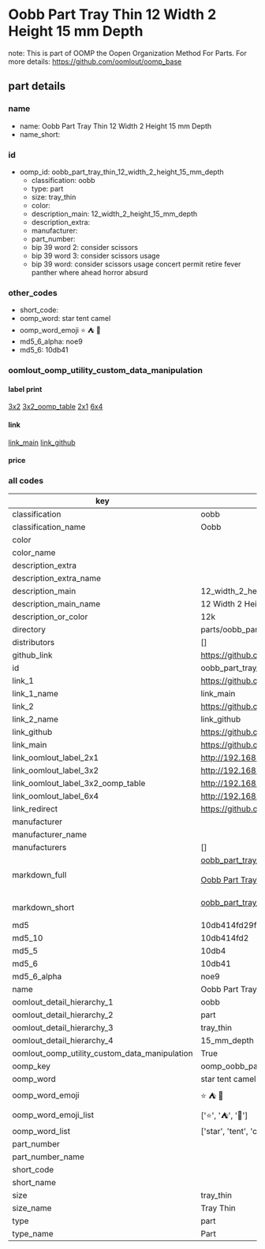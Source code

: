 # Oobb Part Tray Thin 12 Width 2 Height 15 mm Depth  

note: This is part of OOMP the Oopen Organization Method For Parts. For more details: https://github.com/oomlout/oomp_base

##  part details
  







### name
* name: Oobb Part Tray Thin 12 Width 2 Height 15 mm Depth
* name_short: 
### id
* oomp_id: oobb_part_tray_thin_12_width_2_height_15_mm_depth
  * classification: oobb
  * type: part
  * size: tray_thin
  * color: 
  * description_main: 12_width_2_height_15_mm_depth
  * description_extra: 
  * manufacturer: 
  * part_number: 
  * bip 39 word 2: consider scissors
  * bip 39 word 3: consider scissors usage
  * bip 39 word: consider scissors usage concert permit retire fever panther where ahead horror absurd

### other_codes
* short_code: 
* oomp_word: star tent camel
* oomp_word_emoji :star: :tent: :camel:
* md5_6_alpha: noe9
* md5_6: 10db41






### oomlout_oomp_utility_custom_data_manipulation
#### label print
[3x2](http://192.168.1.245:1112/?label=oomp%20noe9)
[3x2_oomp_table](http://192.168.1.108:1112/?label=oomp%20noe9)
[2x1](http://192.168.1.242:1112/?label=oomp%20noe9)
[6x4](http://192.168.1.55:1112/?label=oomp%20noe9)    

#### link

[link_main](https://github.com/oomlout/oomlout_oomp_version_1_messy/tree/main/parts/oobb_part_tray_thin_12_width_2_height_15_mm_depth) [link_github](https://github.com/oomlout/oomlout_oomp_version_1_messy/tree/main/parts/oobb_part_tray_thin_12_width_2_height_15_mm_depth)                             

#### price







### all codes 
| key | value |  
| --- | --- |  
| classification | oobb |  
| classification_name | Oobb |  
| color |  |  
| color_name |  |  
| description_extra |  |  
| description_extra_name |  |  
| description_main | 12_width_2_height_15_mm_depth |  
| description_main_name | 12 Width 2 Height 15 mm Depth |  
| description_or_color | 12k |  
| directory | parts/oobb_part_tray_thin_12_width_2_height_15_mm_depth |  
| distributors | [] |  
| github_link | https://github.com/oomlout/oomlout_oomp_part_src/tree/main/parts/oobb_part_tray_thin_12_width_2_height_15_mm_depth |  
| id | oobb_part_tray_thin_12_width_2_height_15_mm_depth |  
| link_1 | https://github.com/oomlout/oomlout_oomp_version_1_messy/tree/main/parts/oobb_part_tray_thin_12_width_2_height_15_mm_depth |  
| link_1_name | link_main |  
| link_2 | https://github.com/oomlout/oomlout_oomp_version_1_messy/tree/main/parts/oobb_part_tray_thin_12_width_2_height_15_mm_depth |  
| link_2_name | link_github |  
| link_github | https://github.com/oomlout/oomlout_oomp_version_1_messy/tree/main/parts/oobb_part_tray_thin_12_width_2_height_15_mm_depth |  
| link_main | https://github.com/oomlout/oomlout_oomp_version_1_messy/tree/main/parts/oobb_part_tray_thin_12_width_2_height_15_mm_depth |  
| link_oomlout_label_2x1 | http://192.168.1.242:1112/?label=oomp%20noe9 |  
| link_oomlout_label_3x2 | http://192.168.1.245:1112/?label=oomp%20noe9 |  
| link_oomlout_label_3x2_oomp_table | http://192.168.1.108:1112/?label=oomp%20noe9 |  
| link_oomlout_label_6x4 | http://192.168.1.55:1112/?label=oomp%20noe9 |  
| link_redirect | https://github.com/oomlout/oomlout_oomp_version_1_messy/tree/main/parts/oobb_part_tray_thin_12_width_2_height_15_mm_depth |  
| manufacturer |  |  
| manufacturer_name |  |  
| manufacturers | [] |  
| markdown_full | [oobb_part_tray_thin_12_width_2_height_15_mm_depth](none)<br>[](none)<br>[Oobb Part Tray Thin 12 Width 2 Height 15 Mm Depth](none)<br><br> |  
| markdown_short | [oobb_part_tray_thin_12_width_2_height_15_mm_depth](none)<br><br> |  
| md5 | 10db414fd29fcaaedfd192ebdf30417a |  
| md5_10 | 10db414fd2 |  
| md5_5 | 10db4 |  
| md5_6 | 10db41 |  
| md5_6_alpha | noe9 |  
| name | Oobb Part Tray Thin 12 Width 2 Height 15 mm Depth |  
| oomlout_detail_hierarchy_1 | oobb |  
| oomlout_detail_hierarchy_2 | part |  
| oomlout_detail_hierarchy_3 | tray_thin |  
| oomlout_detail_hierarchy_4 | 15_mm_depth |  
| oomlout_oomp_utility_custom_data_manipulation | True |  
| oomp_key | oomp_oobb_part_tray_thin_12_width_2_height_15_mm_depth |  
| oomp_word | star tent camel |  
| oomp_word_emoji | :star: :tent: :camel: |  
| oomp_word_emoji_list | [':star:', ':tent:', ':camel:'] |  
| oomp_word_list | ['star', 'tent', 'camel'] |  
| part_number |  |  
| part_number_name |  |  
| short_code |  |  
| short_name |  |  
| size | tray_thin |  
| size_name | Tray Thin |  
| type | part |  
| type_name | Part |  
